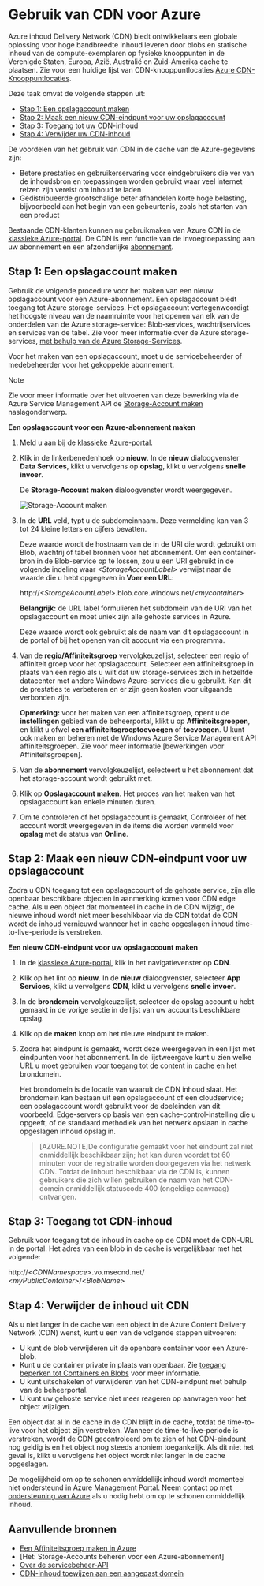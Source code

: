 # <a name="using-cdn-for-azure"></a>Gebruik van CDN voor Azure
Azure inhoud Delivery Network (CDN) biedt ontwikkelaars een globale oplossing voor hoge bandbreedte inhoud leveren door blobs en statische inhoud van de compute-exemplaren op fysieke knooppunten in de Verenigde Staten, Europa, Azië, Australië en Zuid-Amerika cache te plaatsen. Zie voor een huidige lijst van CDN-knooppuntlocaties [Azure CDN-Knooppuntlocaties].

Deze taak omvat de volgende stappen uit:

* [Stap 1: Een opslagaccount maken](#Step1)
* [Stap 2: Maak een nieuw CDN-eindpunt voor uw opslagaccount](#Step2)
* [Stap 3: Toegang tot uw CDN-inhoud](#Step3)
* [Stap 4: Verwijder uw CDN-inhoud](#Step4)

De voordelen van het gebruik van CDN in de cache van de Azure-gegevens zijn:

* Betere prestaties en gebruikerservaring voor eindgebruikers die ver van de inhoudsbron en toepassingen worden gebruikt waar veel internet reizen zijn vereist om inhoud te laden
* Gedistribueerde grootschalige beter afhandelen korte hoge belasting, bijvoorbeeld aan het begin van een gebeurtenis, zoals het starten van een product

Bestaande CDN-klanten kunnen nu gebruikmaken van Azure CDN in de [klassieke Azure-portal]. De CDN is een functie van de invoegtoepassing aan uw abonnement en een afzonderlijke [abonnement].

<a id="Step1"> </a>

<h2>Stap 1: Een opslagaccount maken</h2>

Gebruik de volgende procedure voor het maken van een nieuw opslagaccount voor een Azure-abonnement. Een opslagaccount biedt toegang tot Azure storage-services. Het opslagaccount vertegenwoordigt het hoogste niveau van de naamruimte voor het openen van elk van de onderdelen van de Azure storage-service: Blob-services, wachtrijservices en services van de tabel. Zie voor meer informatie over de Azure storage-services, [met behulp van de Azure Storage-Services](http://msdn.microsoft.com/library/azure/gg433040.aspx).

Voor het maken van een opslagaccount, moet u de servicebeheerder of medebeheerder voor het gekoppelde abonnement.

> [!NOTE]
> Zie voor meer informatie over het uitvoeren van deze bewerking via de Azure Service Management API de [Storage-Account maken](http://msdn.microsoft.com/library/windowsazure/hh264518.aspx) naslagonderwerp.
> 
> 

**Een opslagaccount voor een Azure-abonnement maken**

1. Meld u aan bij de [klassieke Azure-portal].
2. Klik in de linkerbenedenhoek op **nieuw**. In de **nieuw** dialoogvenster **Data Services**, klikt u vervolgens op **opslag**, klikt u vervolgens **snelle invoer**.
   
   De **Storage-Account maken** dialoogvenster wordt weergegeven.
   
   ![Storage-Account maken][create-new-storage-account]
3. In de **URL** veld, typt u de subdomeinnaam. Deze vermelding kan van 3 tot 24 kleine letters en cijfers bevatten.
   
    Deze waarde wordt de hostnaam van de in de URI die wordt gebruikt om Blob, wachtrij of tabel bronnen voor het abonnement. Om een container-bron in de Blob-service op te lossen, zou u een URI gebruikt in de volgende indeling waar  *&lt;StorageAccountLabel&gt;*  verwijst naar de waarde die u hebt opgegeven in **Voer een URL**:
   
    http://*&lt;StorageAcountLabel&gt;*.blob.core.windows.net/*&lt;mycontainer&gt;*
   
    **Belangrijk:** de URL label formulieren het subdomein van de URI van het opslagaccount en moet uniek zijn alle gehoste services in Azure.
   
    Deze waarde wordt ook gebruikt als de naam van dit opslagaccount in de portal of bij het openen van dit account via een programma.
4. Van de **regio/Affiniteitsgroep** vervolgkeuzelijst, selecteer een regio of affiniteit groep voor het opslagaccount. Selecteer een affiniteitsgroep in plaats van een regio als u wilt dat uw storage-services zich in hetzelfde datacenter met andere Windows Azure-services die u gebruikt. Kan dit de prestaties te verbeteren en er zijn geen kosten voor uitgaande verbonden zijn.  
   
   **Opmerking:** voor het maken van een affiniteitsgroep, opent u de **instellingen** gebied van de beheerportal, klikt u op **Affiniteitsgroepen**, en klikt u ofwel **een affiniteitsgroeptoevoegen** of **toevoegen**. U kunt ook maken en beheren met de Windows Azure Service Management API affiniteitsgroepen. Zie voor meer informatie [bewerkingen voor Affiniteitsgroepen].
5. Van de **abonnement** vervolgkeuzelijst, selecteert u het abonnement dat het storage-account wordt gebruikt met.
6. Klik op **Opslagaccount maken**. Het proces van het maken van het opslagaccount kan enkele minuten duren.
7. Om te controleren of het opslagaccount is gemaakt, Controleer of het account wordt weergegeven in de items die worden vermeld voor **opslag** met de status van **Online**.

<a id="Step2"> </a>

<h2>Stap 2: Maak een nieuw CDN-eindpunt voor uw opslagaccount</h2>

Zodra u CDN toegang tot een opslagaccount of de gehoste service, zijn alle openbaar beschikbare objecten in aanmerking komen voor CDN edge cache. Als u een object dat momenteel in cache in de CDN wijzigt, de nieuwe inhoud wordt niet meer beschikbaar via de CDN totdat de CDN wordt de inhoud vernieuwd wanneer het in cache opgeslagen inhoud time-to-live-periode is verstreken.

**Een nieuw CDN-eindpunt voor uw opslagaccount maken**

1. In de [klassieke Azure-portal], klik in het navigatievenster op **CDN**.
2. Klik op het lint op **nieuw**. In de **nieuw** dialoogvenster, selecteer **App Services**, klikt u vervolgens **CDN**, klikt u vervolgens **snelle invoer**.
3. In de **brondomein** vervolgkeuzelijst, selecteer de opslag account u hebt gemaakt in de vorige sectie in de lijst van uw accounts beschikbare opslag. 
4. Klik op de **maken** knop om het nieuwe eindpunt te maken.
5. Zodra het eindpunt is gemaakt, wordt deze weergegeven in een lijst met eindpunten voor het abonnement. In de lijstweergave kunt u zien welke URL u moet gebruiken voor toegang tot de content in cache en het brondomein. 
   
    Het brondomein is de locatie van waaruit de CDN inhoud slaat. Het brondomein kan bestaan uit een opslagaccount of een cloudservice; een opslagaccount wordt gebruikt voor de doeleinden van dit voorbeeld. Edge-servers op basis van een cache-control-instelling die u opgeeft, of de standaard methodiek van het netwerk opslaan in cache opgeslagen inhoud opslag in. 

    > [AZURE.NOTE]De configuratie gemaakt voor het eindpunt zal niet onmiddellijk beschikbaar zijn; het kan duren voordat tot 60 minuten voor de registratie worden doorgegeven via het netwerk CDN. Totdat de inhoud beschikbaar via de CDN is, kunnen gebruikers die zich willen gebruiken de naam van het CDN-domein onmiddellijk statuscode 400 (ongeldige aanvraag) ontvangen.

<a id="Step3"> </a>

<h2>Stap 3: Toegang tot CDN-inhoud</h2> 

Gebruik voor toegang tot de inhoud in cache op de CDN moet de CDN-URL in de portal. Het adres van een blob in de cache is vergelijkbaar met het volgende:

http://<*CDNNamespace*\>.vo.msecnd.net/ <*myPublicContainer*\>/<*BlobName*\>

<a id="Step4"> </a>

<h2>Stap 4: Verwijder de inhoud uit CDN</h2>

Als u niet langer in de cache van een object in de Azure Content Delivery Network (CDN) wenst, kunt u een van de volgende stappen uitvoeren:

* U kunt de blob verwijderen uit de openbare container voor een Azure-blob.
* Kunt u de container private in plaats van openbaar. Zie [toegang beperken tot Containers en Blobs](https://azure.microsoft.com/documentation/articles/storage-manage-access-to-resources/#restrict-access-to-containers-and-blobs) voor meer informatie.
* U kunt uitschakelen of verwijderen van het CDN-eindpunt met behulp van de beheerportal.
* U kunt uw gehoste service niet meer reageren op aanvragen voor het object wijzigen.

Een object dat al in de cache in de CDN blijft in de cache, totdat de time-to-live voor het object zijn verstreken. Wanneer de time-to-live-periode is verstreken, wordt de CDN gecontroleerd om te zien of het CDN-eindpunt nog geldig is en het object nog steeds anoniem toegankelijk. Als dit niet het geval is, klikt u vervolgens het object wordt niet langer in de cache opgeslagen.

De mogelijkheid om op te schonen onmiddellijk inhoud wordt momenteel niet ondersteund in Azure Management Portal. Neem contact op met [ondersteuning van Azure](https://azure.microsoft.com/support/options/) als u nodig hebt om op te schonen onmiddellijk inhoud. 

## <a name="additional-resources"></a>Aanvullende bronnen
* [Een Affiniteitsgroep maken in Azure]
* [Het: Storage-Accounts beheren voor een Azure-abonnement]
* [Over de servicebeheer-API]
* [CDN-inhoud toewijzen aan een aangepast domein]

[Create Storage Account]: http://azure.microsoft.com/documentation/articles/storage-create-storage-account/
[Azure CDN-Knooppuntlocaties]: http://msdn.microsoft.com/library/windowsazure/gg680302.aspx
[klassieke Azure-portal]: https://manage.windowsazure.com/
[abonnement]: /pricing/calculator/?scenario=full
[Een Affiniteitsgroep maken in Azure]: http://msdn.microsoft.com/library/azure/ee460798.aspx
[Overview of the Azure CDN]: http://msdn.microsoft.com/library/windowsazure/ff919703.aspx
[Over de servicebeheer-API]: http://msdn.microsoft.com/library/windowsazure/ee460807.aspx
[CDN-inhoud toewijzen aan een aangepast domein]: http://msdn.microsoft.com/library/windowsazure/gg680307.aspx


[create-new-storage-account]: ./media/cdn/CDN_CreateNewStorageAcct.png
[Previous Management Portal]: ../../Shared/Media/previous-portal.png
